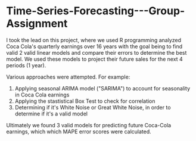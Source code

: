 # Time-Series-Forecasting---Group-Assignment

I took the lead on this project, where we used R programming analyzed Coca Cola's quarterly earnings over 16 years with the goal being to find valid 2 valid linear models and compare their errors to determine the best model.
We used these models to project their future sales for the next 4 periods (1 year).

Various approaches were attempted. For example:
1. Applying seasonal ARIMA model ("SARIMA") to account for seasonality in Coca Cola earnings
2. Applying the stastistical Box Test to check for correlation
3. Determining if it's White Noise or Great White Noise, in order to determine if it's a valid model

Ultimately we found 3 valid models for predicting future Coca-Cola earnings, which which MAPE error scores were calculated.



